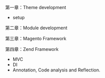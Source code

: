 第一章：Theme development

- setup


第二章：Module development


第三章：Magento Framework


第四章：Zend Framework

- MVC
- DI
- Annotation, Code analysis and Reflection.

